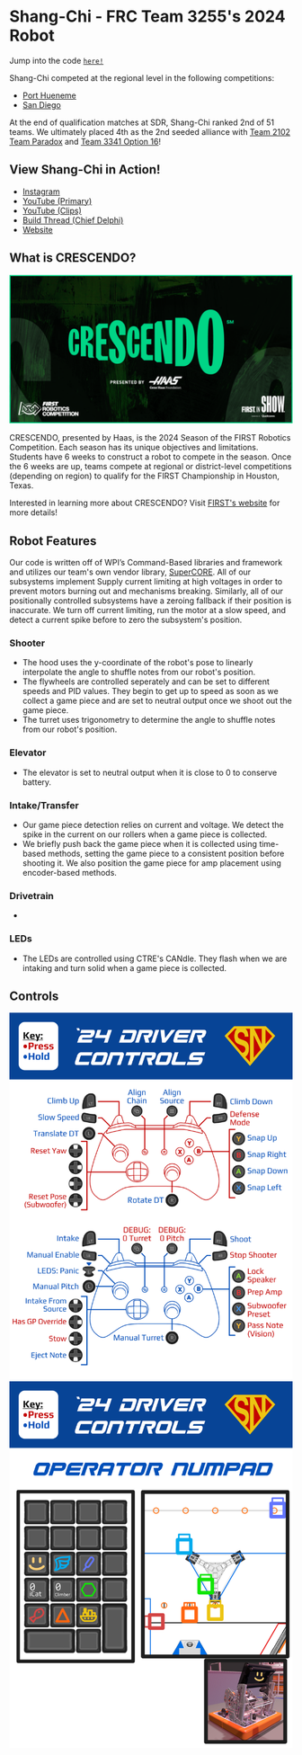 # Shang-Chi - FRC Team 3255's 2024 Robot
Jump into the code [`here!`](src/main/java/frc/robot)

Shang-Chi competed at the regional level in the following competitions: 
- [Port Hueneme](https://www.thebluealliance.com/event/2024caph)
- [San Diego](https://www.thebluealliance.com/event/2024casd)

At the end of qualification matches at SDR, Shang-Chi ranked 2nd of 51 teams. We ultimately placed 4th as the 2nd seeded alliance with [Team 2102 Team Paradox](https://www.thebluealliance.com/team/2102/2024) and [Team 3341 Option 16](https://www.thebluealliance.com/team/3341/2024)!

## View Shang-Chi in Action!
- [Instagram](https://www.instagram.com/frcteam3255/) 
- [YouTube (Primary)](https://www.youtube.com/@FRC3255)
- [YouTube (Clips)](https://www.youtube.com/@FRC3255Clips)
- [Build Thread (Chief Delphi)](https://www.chiefdelphi.com/t/frc-3255-supernurds-2024-build-thread/447181)
- [Website](https://supernurds.com)

## What is CRESCENDO?
![Crescendo Banner](src/main/assets/FRC_SocialDLC_FB_Post.png)

CRESCENDO, presented by Haas, is the 2024 Season of the FIRST Robotics Competition. Each season has its unique objectives and limitations. 
Students have 6 weeks to construct a robot to compete in the season. Once the 6 weeks are up, teams compete at regional or district-level 
competitions (depending on region) to qualify for the FIRST Championship in Houston, Texas.

Interested in learning more about CRESCENDO? Visit [FIRST's website](https://www.firstinspires.org/robotics/frc/game-and-season) for more details!

## Robot Features
Our code is written off of WPI’s Command-Based libraries and framework and utilizes our team's own vendor library, [SuperCORE](https://github.com/FRCTeam3255/SuperCORE). All of our subsystems implement Supply current limiting at high voltages in order to prevent motors burning out and mechanisms breaking. Similarly, all of our positionally controlled subsystems have a zeroing fallback if their position is inaccurate. We turn off current limiting, run the motor at a slow speed, and detect a current spike before to zero the subsystem's position.
### Shooter
- The hood uses the y-coordinate of the robot's pose to linearly interpolate the angle to shuffle notes from our robot's position.
- The flywheels are controlled seperately and can be set to different speeds and PID values. They begin to get up to speed as soon as we collect a game piece and are set to neutral output once we shoot out the game piece.
- The turret uses trigonometry to determine the angle to shuffle notes from our robot's position.
### Elevator
- The elevator is set to neutral output when it is close to 0 to conserve battery.
### Intake/Transfer
- Our game piece detection relies on current and voltage. We detect the spike in the current on our rollers when a game piece is collected.
- We briefly push back the game piece when it is collected using time-based methods, setting the game piece to a consistent position before shooting it. We also position the game piece for amp placement using encoder-based methods.
### Drivetrain
- 
### LEDs
- The LEDs are controlled using CTRE's CANdle. They flash when we are intaking and turn solid when a game piece is collected.

## Controls
![Controllers](src/main/assets/controllerMap2024.png)
![Numpad](src/main/assets/numpadMap2024.png)